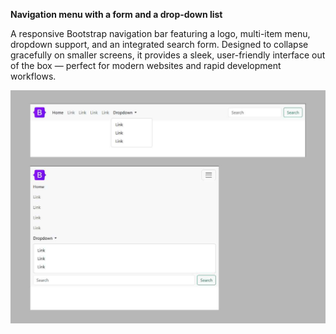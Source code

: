 **Navigation menu with a form and a drop-down list**

A responsive Bootstrap navigation bar featuring a logo, multi-item menu, dropdown support, and an integrated search form. Designed to collapse gracefully on smaller screens, it provides a sleek, user-friendly interface out of the box — perfect for modern websites and rapid development workflows.


<img src="screenshot.jpg" alt="webkit-pro" style="width: 800px;">
